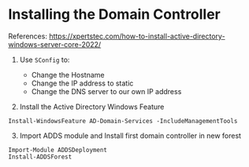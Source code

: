 # Installing the Domain Controller

References: https://xpertstec.com/how-to-install-active-directory-windows-server-core-2022/


1. Use `SConfig` to:
    - Change the Hostname
    - Change the IP address to static
    - Change the DNS server to our own IP address

2. Install the Active Directory Windows Feature

```shell
Install-WindowsFeature AD-Domain-Services -IncludeManagementTools
```

3. Import ADDS module and Install first domain controller in new forest
```shell
Import-Module ADDSDeployment
Install-ADDSForest
```